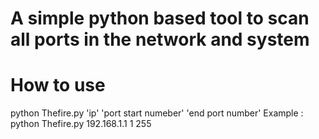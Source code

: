 # A simple python based tool to scan all ports in the network and system
# How to use
python Thefire.py 'ip' 'port start numeber' 'end port number'
Example :
python Thefire.py 192.168.1.1 1 255 
